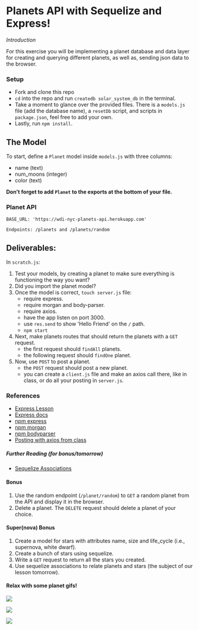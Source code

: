 # Planets API with Sequelize and Express!

_Introduction_

For this exercise you will be implementing a planet database and data layer for creating and querying different planets, as well as, sending json data to the browser.

### Setup
- Fork and clone this repo
- `cd` into the repo and run `createdb solar_system_db` in the terminal.
- Take a moment to glance over the provided files.  There is a `models.js` file (add the database name), a `resetDb` script, and scripts in `package.json`, feel free to add your own.
- Lastly, run `npm install`.

## The Model
To start, define a `Planet` model inside `models.js` with three columns:
- name (text)
- num_moons (integer)
- color (text)

**Don't forget to add `Planet` to the exports at the bottom of your file.**

### Planet API
```
BASE_URL: 'https://wdi-nyc-planets-api.herokuapp.com'

Endpoints: /planets and /planets/random

```
## Deliverables:

In `scratch.js`:
1. Test your models, by creating a planet to make sure everything is functioning the way you want?
1. Did you import the planet model?
1. Once the model is correct, `touch server.js` file:
    - require express.
    - require morgan and body-parser.
    - require axios.
    - have the app listen on port 3000.
    - use `res.send` to show 'Hello Friend' on the `/` path.
    - `npm start`
1. Next, make planets routes that should return the planets with a `GET` request.
    - the first request should `findAll` planets.
    - the following request should `findOne` planet.
1. Now, use `POST` to post a planet.
    - the `POST` request should post a new planet.
    - you can create a `client.js` file and make an axios call there, like in class, or do all your posting in `server.js`.

### References
- [Express Lesson](https://git.generalassemb.ly/wdi-nyc-bananas/js-express-intro-lesson)
- [Express docs](https://expressjs.com/)
- [npm express](https://www.npmjs.com/package/express)
- [npm morgan](https://www.npmjs.com/package/morgan)
- [npm bodyparser](https://www.npmjs.com/package/body-parser)
- [Posting with axios from class](https://gist.git.generalassemb.ly/jkarlin929/e536dfd4c07f954446077deb45dd2d16)

##### Further Reading (for bonus/tomorrow)
- [Sequelize Associations](http://docs.sequelizejs.com/manual/tutorial/associations.html)


#### Bonus

1. Use the random endpoint (`/planet/random`) to `GET`
a random planet from the API and display it in the browser.
1. Delete a planet. The `DELETE` request should delete a planet of your choice.


#### Super(nova) Bonus

1. Create a model for stars with attributes name, size and life_cycle (i.e., supernova, white dwarf).
2. Create a bunch of stars using sequelize.
3. Write a `GET` request to return all the stars you created.
4. Use sequelize associations to relate planets and stars (the subject of our lesson tomorrow).

#### Relax with some planet gifs!
![](https://media.giphy.com/media/l4FGJQvXJdKsBboha/giphy.gif)

![](https://media.giphy.com/media/l0He3o8pL9AebplFm/giphy.gif)

![](https://media.giphy.com/media/3o7buctjKD8g5r4544/giphy.gif)
